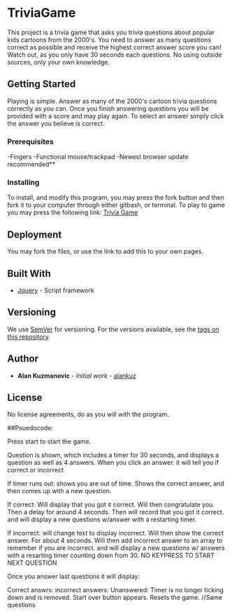 # TriviaGame

This project is a trivia game that asks you trivia questions about popular kids cartoons from the 2000's. You need to answer as many questions correct as possible and receive the highest correct answer score you can! Watch out, as you only have 30 seconds each questions. No using outside sources, only your own knowledge. 

## Getting Started

Playing is simple. Answer as many of the 2000's cartoon trivia questions correctly as you can. Once you finish answering questions you will be provided with a score and may play again. To select an answer simply click the answer you believe is correct. 

### Prerequisites

-Fingers
-Functional mouse/trackpad
-Newest browser update recommended**

### Installing

To install, and modify this program, you may press the fork button and then fork it to your computer through either gitbash, or terminal. To play to game you may press the following link:
[Trivia Game](https://alankuz.github.io/TriviaGame/)

## Deployment

You may fork the files, or use the link to add this to your own pages.

## Built With

* [Jquery](https://ajax.googleapis.com/ajax/libs/jquery/3.1.0/jquery.min.js) - Script framework

## Versioning

We use [SemVer](http://semver.org/) for versioning. For the versions available, see the [tags on this repository](https://github.com/your/project/tags). 

## Author

* **Alan Kuzmanovic** - *Initial work* - [alankuz](https://github.com/alankuz)

## License

No license agreements, do as you will with the program. 

##Psuedocode:

Press start to start the game.

Question is shown, which includes a timer for 30 seconds, and displays a question as well as 4 answers.
When you click an answer. it will tell you if correct or incorrect

If timer runs out: shows you are out of time. Shows the correct answer, and then comes up with a new question. 

If correct: Will display that you got it correct. Will then congratulate you. Then a delay for around 4 seconds. Then will record that you got it correct. and will display a new questions w/answer with a restarting timer. 

If incorrect: will change text to display incorrect. Will then show the correct answer. For about 4 seconds. Will then add incorrect answer to an array to remember if you are incorrect. and will display a new questions w/ answers with a resarting timer counting down from 30. NO KEYPRESS TO START NEXT QUESTION

Once you answer last questions it will display:

Correct answrs:
incorrect answers:
Unanswered:
Timer is no longer ticking down and is removed.
Start over button appears. Resets the game. //Same questions

